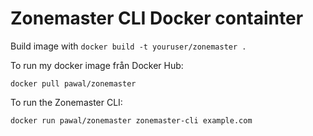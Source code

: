 # Zonemaster CLI Docker containter

Build image with ```docker build -t youruser/zonemaster .```

To run my docker image från Docker Hub:

```docker pull pawal/zonemaster```

To run the Zonemaster CLI:

```docker run pawal/zonemaster zonemaster-cli example.com```
